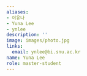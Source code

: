 ```yaml
---
aliases:
- 이유나
- Yuna Lee
- ynlee
description: ''
image: images/photo.jpg
links:
  email: ynlee@bi.snu.ac.kr
name: Yuna Lee
role: master-student
---
```

